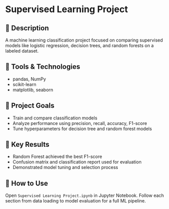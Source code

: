 # Supervised Learning Project

## 📄 Description
A machine learning classification project focused on comparing supervised models like logistic regression, decision trees, and random forests on a labeled dataset.

## 🧰 Tools & Technologies
- pandas, NumPy
- scikit-learn
- matplotlib, seaborn

## 🎯 Project Goals
- Train and compare classification models
- Analyze performance using precision, recall, accuracy, F1-score
- Tune hyperparameters for decision tree and random forest models

## 📌 Key Results
- Random Forest achieved the best F1-score
- Confusion matrix and classification report used for evaluation
- Demonstrated model tuning and selection process

## 📁 How to Use
Open `Supervised Learning Project.ipynb` in Jupyter Notebook. Follow each section from data loading to model evaluation for a full ML pipeline.
